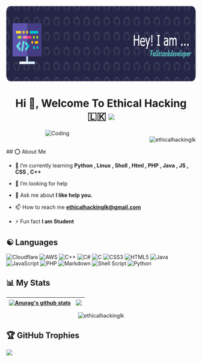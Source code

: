 <img height="200" width="100%" src ="https://raw.githubusercontent.com/EthicalHackingLK/EthicalHackingLK/main/github-header-image.png"/>
<h1 align="center">Hi 👋, Welcome To Ethical Hacking 🇱🇰 <img width="60" src = "https://c.tenor.com/q4L3wKD-P7YAAAAj/hydra-we-bhack.gif"></h1>
<img align="right" alt="Coding" width="400" src ="https://c.tenor.com/2uyENRmiUt0AAAAC/coding.gif" alt="Hacker">
<p align="right"> <img src="https://visitcount.itsvg.in/api?id=EthicalHackingLK&icon=5&color=1" alt="ethicalhackinglk" /></a></p>
## ⭕ About Me

- 🌱 I’m currently learning **Python , Linux , Shell , Html , PHP , Java , JS , CSS , C++**

- 🤝 I’m looking for help

- 💬 Ask me about **I like help you.**

- 📫 How to reach me **ethicalhackinglk@gmail.com**

- ⚡ Fun fact **I am Student**


## ☯ Languages
![Cloudflare](https://img.shields.io/badge/Cloudflare-F38020?style=flat-square&logo=Cloudflare&logoColor=white) ![AWS](https://img.shields.io/badge/AWS-%23FF9900.svg?style=flat-square&logo=amazon-aws&logoColor=white) ![C++](https://img.shields.io/badge/c++-%2300599C.svg?style=flat-square&logo=c%2B%2B&logoColor=white) ![C#](https://img.shields.io/badge/c%23-%23239120.svg?style=flat-square&logo=c-sharp&logoColor=white) ![C](https://img.shields.io/badge/c-%2300599C.svg?style=flat-square&logo=c&logoColor=white) ![CSS3](https://img.shields.io/badge/css3-%231572B6.svg?style=flat-square&logo=css3&logoColor=white) ![HTML5](https://img.shields.io/badge/html5-%23E34F26.svg?style=flat-square&logo=html5&logoColor=white) ![Java](https://img.shields.io/badge/java-%23ED8B00.svg?style=flat-square&logo=java&logoColor=white) ![JavaScript](https://img.shields.io/badge/javascript-%23323330.svg?style=flat-square&logo=javascript&logoColor=%23F7DF1E) ![PHP](https://img.shields.io/badge/php-%23777BB4.svg?style=flat-square&logo=php&logoColor=white) ![Markdown](https://img.shields.io/badge/markdown-%23000000.svg?style=flat-square&logo=markdown&logoColor=white) ![Shell Script](https://img.shields.io/badge/shell_script-%23121011.svg?style=flat-square&logo=gnu-bash&logoColor=white) ![Python](https://img.shields.io/badge/python-3670A0?style=flat-square&logo=python&logoColor=ffdd54)
## 📊 My Stats

| <a href="https://github.com/anuraghazra/github-readme-stats"><img align="center" src="https://github-readme-stats.vercel.app/api?username=EthicalHackingLK&show_icons=true&include_all_commits=true&theme=radical&hide_border=true" alt="Anurag's github stats" /></a> | <a href="https://github.com/anuraghazra/github-readme-stats"><img align="center" src="https://github-readme-stats.vercel.app/api/top-langs/?username=EthicalHackingLK&layout=compact&theme=radical&hide_border=true" /></a> |
| ------------- | ------------- |
    
<p align="center"><img src="https://github-readme-streak-stats.herokuapp.com/?user=EthicalHackingLK&theme=radical&hide_border=false" alt="ethicalhackinglk" /></p>

## 🏆 GitHub Trophies
![](https://github-profile-trophy.vercel.app/?username=EthicalHackingLK&theme=radical&no-frame=false&no-bg=true&margin-w=4)


